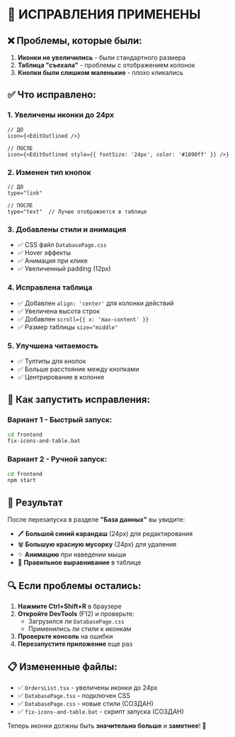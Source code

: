 # 🔧 ИСПРАВЛЕНИЯ ПРИМЕНЕНЫ

## ❌ Проблемы, которые были:
1. **Иконки не увеличились** - были стандартного размера
2. **Таблица "съехала"** - проблемы с отображением колонок
3. **Кнопки были слишком маленькие** - плохо кликались

## ✅ Что исправлено:

### 1. Увеличены иконки до 24px
```tsx
// ДО
icon={<EditOutlined />}

// ПОСЛЕ  
icon={<EditOutlined style={{ fontSize: '24px', color: '#1890ff' }} />}
```

### 2. Изменен тип кнопок
```tsx
// ДО
type="link"

// ПОСЛЕ
type="text"  // Лучше отображается в таблице
```

### 3. Добавлены стили и анимация
- ✅ CSS файл `DatabasePage.css`
- ✅ Hover эффекты
- ✅ Анимация при клике
- ✅ Увеличенный padding (12px)

### 4. Исправлена таблица
- ✅ Добавлен `align: 'center'` для колонки действий
- ✅ Увеличена высота строк
- ✅ Добавлен `scroll={{ x: 'max-content' }}`
- ✅ Размер таблицы `size="middle"`

### 5. Улучшена читаемость
- ✅ Тултипы для кнопок
- ✅ Больше расстояние между кнопками
- ✅ Центрирование в колонке

## 🚀 Как запустить исправления:

### Вариант 1 - Быстрый запуск:
```bash
cd frontend
fix-icons-and-table.bat
```

### Вариант 2 - Ручной запуск:
```bash
cd frontend
npm start
```

## 🎯 Результат

После перезапуска в разделе **"База данных"** вы увидите:

- 🖊️ **Большой синий карандаш** (24px) для редактирования
- 🗑️ **Большую красную мусорку** (24px) для удаления
- ✨ **Анимацию** при наведении мыши
- 📐 **Правильное выравнивание** в таблице

## 🔍 Если проблемы остались:

1. **Нажмите Ctrl+Shift+R** в браузере
2. **Откройте DevTools** (F12) и проверьте:
   - Загрузился ли `DatabasePage.css`
   - Применились ли стили к иконкам
3. **Проверьте консоль** на ошибки
4. **Перезапустите приложение** еще раз

## 📋 Измененные файлы:

- ✅ `OrdersList.tsx` - увеличены иконки до 24px
- ✅ `DatabasePage.tsx` - подключен CSS
- ✅ `DatabasePage.css` - новые стили (СОЗДАН)
- ✅ `fix-icons-and-table.bat` - скрипт запуска (СОЗДАН)

Теперь иконки должны быть **значительно больше** и **заметнее**! 🎉
